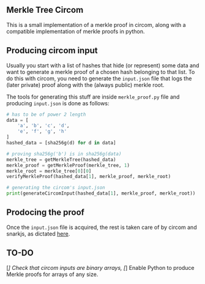 ## Merkle Tree Circom
This is a small implementation of a merkle proof in circom, 
along with a compatible implementation of merkle proofs in python.

## Producing circom input
Usually you start with a list of hashes that hide (or represent) some data
and want to generate a merkle proof of a chosen hash belonging to that list.
To do this with circom, you need to generate the `input.json` file that 
logs the (later private) proof along with the (always public) merkle root.

The tools for generating this stuff are inside `merkle_proof.py` file and
producing `input.json` is done as follows:
```python
# has to be of power 2 length
data = [
    'a', 'b', 'c', 'd',
    'e', 'f', 'g', 'h'
]
hashed_data = [sha256g(d) for d in data]

# proving sha256g('b') is in sha256g(data)
merkle_tree = getMerkleTree(hashed_data)
merkle_proof = getMerkleProof(merkle_tree, 1)
merkle_root = merkle_tree[0][0]
verifyMerkleProof(hashed_data[1], merkle_proof, merkle_root)

# generating the circom's input.json
print(generateCircomInput(hashed_data[1], merkle_proof, merkle_root))
```

## Prodocing the proof
Once the `input.json` file is acquired, the rest is taken care of by
circom and snarkjs, as dictated [here](https://github.com/iden3/snarkjs#guide).

## TO-DO
[_] Check that circom inputs are binary arrays,
[_] Enable Python to produce Merkle proofs for arrays of any size.